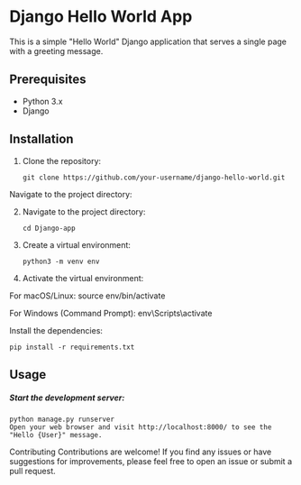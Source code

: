 # Django Hello World App

This is a simple "Hello World" Django application that serves a single page with a greeting message.

## Prerequisites

- Python 3.x
- Django

## Installation

1. Clone the repository:

   ```shell
   git clone https://github.com/your-username/django-hello-world.git
Navigate to the project directory:

2. Navigate to the project directory:
    ```shell
    cd Django-app

3. Create a virtual environment:
    ```shell
    python3 -m venv env

4. Activate the virtual environment:

For macOS/Linux:
    source env/bin/activate

For Windows (Command Prompt):
    env\Scripts\activate

Install the dependencies:

    pip install -r requirements.txt

<h2>Usage</h2>
<h5>Start the development server:</h5>

    python manage.py runserver
    Open your web browser and visit http://localhost:8000/ to see the "Hello {User}" message.

Contributing
Contributions are welcome! If you find any issues or have suggestions for improvements, please feel free to open an issue or submit a pull request.
